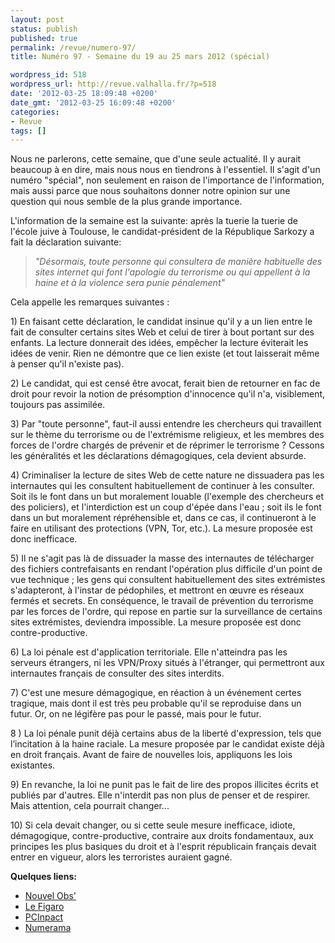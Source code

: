 ```yaml
---
layout: post
status: publish
published: true
permalink: /revue/numero-97/
title: Numéro 97 - Semaine du 19 au 25 mars 2012 (spécial)

wordpress_id: 518
wordpress_url: http://revue.valhalla.fr/?p=518
date: '2012-03-25 18:09:48 +0200'
date_gmt: '2012-03-25 16:09:48 +0200'
categories:
- Revue
tags: []
---
```

Nous ne parlerons, cette semaine, que d'une seule actualité. Il y aurait beaucoup à en dire, mais nous nous en tiendrons à l'essentiel. Il s'agit d'un numéro "spécial", non seulement en raison de l'importance de l'information, mais aussi parce que nous souhaitons donner notre opinion sur une question qui nous semble de la plus grande importance.

<p>L'information de la semaine est la suivante: après la tuerie la tuerie de l'école juive à Toulouse, le candidat-président de la République Sarkozy a fait la déclaration suivante:</p>
<blockquote><p><em>"Désormais, toute personne qui consultera de manière habituelle des sites internet qui font l'apologie du terrorisme ou qui appellent à la haine et à la violence sera punie pénalement"</em></p></blockquote>
<p>Cela appelle les remarques suivantes :</p>
<p>1) En faisant cette déclaration, le candidat insinue qu'il y a un lien entre le fait de consulter certains sites Web et celui de tirer à bout portant sur des enfants. La lecture donnerait des idées, empêcher la lecture éviterait les idées de venir. Rien ne démontre que ce lien existe (et tout laisserait même à penser qu'il n'existe pas).</p>
<p>2) Le candidat, qui est censé être avocat, ferait bien de retourner en fac de droit pour revoir la notion de présomption d'innocence qu'il n'a, visiblement, toujours pas assimilée.</p>
<p>3) Par "toute personne", faut-il aussi entendre les chercheurs qui travaillent sur le thème du terrorisme ou de l'extrémisme religieux, et les membres des forces de l'ordre chargés de prévenir et de réprimer le terrorisme ? Cessons les généralités et les déclarations démagogiques, cela devient absurde.</p>
<p>4) Criminaliser la lecture de sites Web de cette nature ne dissuadera pas les internautes qui les consultent habituellement de continuer à les consulter. Soit ils le font dans un but moralement louable (l'exemple des chercheurs et des policiers), et l'interdiction est un coup d'épée dans l'eau ; soit ils le font dans un but moralement répréhensible et, dans ce cas, il continueront à le faire en utilisant des protections (VPN, Tor, etc.). La mesure proposée est donc inefficace.</p>
<p>5) Il ne s'agit pas là de dissuader la masse des internautes de télécharger des fichiers contrefaisants en rendant l'opération plus difficile d'un point de vue technique ; les gens qui consultent habituellement des sites extrémistes s'adapteront, à l'instar de pédophiles, et mettront en œuvre es réseaux fermés et secrets. En conséquence, le travail de prévention du terrorisme par les forces de l'ordre, qui repose en partie sur la surveillance de certains sites extrémistes, deviendra impossible. La mesure proposée est donc contre-productive.</p>
<p>6) La loi pénale est d'application territoriale. Elle n'atteindra pas les serveurs étrangers, ni les VPN/Proxy situés à l'étranger, qui permettront aux internautes français de consulter des sites interdits.</p>
<p>7) C'est une mesure démagogique, en réaction à un événement certes tragique, mais dont il est très peu probable qu'il se reproduise dans un futur. Or, on ne légifère pas pour le passé, mais pour le futur.</p>
<p>8 ) La loi pénale punit déjà certains abus de la liberté d'expression, tels que l’incitation à la haine raciale. La mesure proposée par le candidat existe déjà en droit français. Avant de faire de nouvelles lois, appliquons les lois existantes.</p>
<p>9) En revanche, la loi ne punit pas le fait de lire des propos illicites écrits et publiés par d'autres. Elle n'interdit pas non plus de penser et de respirer. Mais attention, cela pourrait changer...</p>
<p>10) Si cela devait changer, ou si cette seule mesure inefficace, idiote, démagogique, contre-productive, contraire aux droits fondamentaux, aux principes les plus basiques du droit et à l'esprit républicain français devait entrer en vigueur, alors les terroristes auraient gagné.</p>
<p><strong>Quelques liens:</strong></p>
<ul>
<li><a href="http://tempsreel.nouvelobs.com/societe/20120322.FAP1899/sarkozy-propose-de-punir-les-internautes-qui-visitent-des-sites-faisant-l-apologie-du-terrorisme.html">Nouvel Obs'</a></li>
<li><a href="http://www.lefigaro.fr/actualite-france/2012/03/22/01016-20120322ARTFIG00730-sarkozy-veut-punir-l-acces-aux-sites-internet-terroristes.php">Le Figaro</a></li>
<li><a href="http://www.pcinpact.com/news/69732-nicolas-sarkozy.htm">PCInpact</a></li>
<li><a href="http://www.numerama.com/magazine/22109-nicolas-sarkozy-annonce-un-delit-penal-de-visite-de-sites-internet.html">Numerama</a></li>
</ul>
<p>&nbsp;</p>

